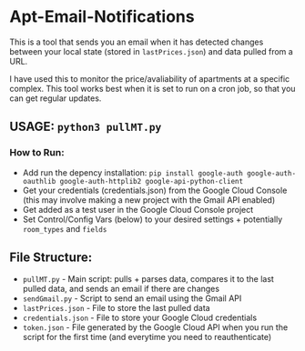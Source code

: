# Apt-Email-Notifications

This is a tool that sends you an email when it has detected changes between your local state (stored in `lastPrices.json`) and data pulled from a URL.

I have used this to monitor the price/avaliability of apartments at a specific complex. This tool works best when it is set to run on a cron job, so that you can get regular updates.


## USAGE: `python3 pullMT.py`

### How to Run:
- Add run the depency installation: `pip install google-auth google-auth-oauthlib google-auth-httplib2 google-api-python-client`
- Get your credentials (credentials.json) from the Google Cloud Console (this may involve making a new project with the Gmail API enabled)
- Get added as a test user in the Google Cloud Console project 
- Set Control/Config Vars (below) to your desired settings + potentially `room_types` and `fields`

## File Structure:
- `pullMT.py` - Main script: pulls + parses data, compares it to the last pulled data, and sends an email if there are changes
- `sendGmail.py` - Script to send an email using the Gmail API
- `lastPrices.json` - File to store the last pulled data
- `credentials.json` - File to store your Google Cloud credentials
- `token.json` - File generated by the Google Cloud API when you run the script for the first time (and everytime you need to reauthenticate)

